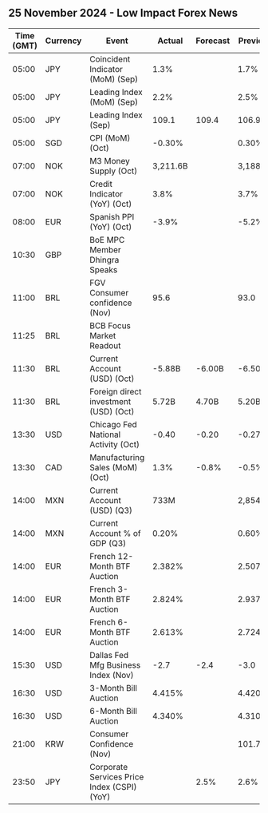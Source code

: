 ## 25 November 2024 - Low Impact Forex News

| Time (GMT) | Currency | Event | Actual | Forecast | Previous |
|------|----------|-------|--------|----------|----------|
| 05:00 | JPY | Coincident Indicator (MoM) (Sep) | 1.3% |  | 1.7% |
| 05:00 | JPY | Leading Index (MoM) (Sep) | 2.2% |  | 2.5% |
| 05:00 | JPY | Leading Index (Sep) | 109.1 | 109.4 | 106.9 |
| 05:00 | SGD | CPI (MoM) (Oct) | -0.30% |  | 0.30% |
| 07:00 | NOK | M3 Money Supply (Oct) | 3,211.6B |  | 3,188.3B |
| 07:00 | NOK | Credit Indicator (YoY) (Oct) | 3.8% |  | 3.7% |
| 08:00 | EUR | Spanish PPI (YoY) (Oct) | -3.9% |  | -5.2% |
| 10:30 | GBP | BoE MPC Member Dhingra Speaks |  |  |  |
| 11:00 | BRL | FGV Consumer confidence (Nov) | 95.6 |  | 93.0 |
| 11:25 | BRL | BCB Focus Market Readout |  |  |  |
| 11:30 | BRL | Current Account (USD) (Oct) | -5.88B | -6.00B | -6.50B |
| 11:30 | BRL | Foreign direct investment (USD) (Oct) | 5.72B | 4.70B | 5.20B |
| 13:30 | USD | Chicago Fed National Activity (Oct) | -0.40 | -0.20 | -0.27 |
| 13:30 | CAD | Manufacturing Sales (MoM) (Oct) | 1.3% | -0.8% | -0.5% |
| 14:00 | MXN | Current Account (USD) (Q3) | 733M |  | 2,854M |
| 14:00 | MXN | Current Account % of GDP (Q3) | 0.20% |  | 0.60% |
| 14:00 | EUR | French 12-Month BTF Auction | 2.382% |  | 2.507% |
| 14:00 | EUR | French 3-Month BTF Auction | 2.824% |  | 2.937% |
| 14:00 | EUR | French 6-Month BTF Auction | 2.613% |  | 2.724% |
| 15:30 | USD | Dallas Fed Mfg Business Index (Nov) | -2.7 | -2.4 | -3.0 |
| 16:30 | USD | 3-Month Bill Auction | 4.415% |  | 4.420% |
| 16:30 | USD | 6-Month Bill Auction | 4.340% |  | 4.310% |
| 21:00 | KRW | Consumer Confidence (Nov) |  |  | 101.7 |
| 23:50 | JPY | Corporate Services Price Index (CSPI) (YoY) |  | 2.5% | 2.6% |
